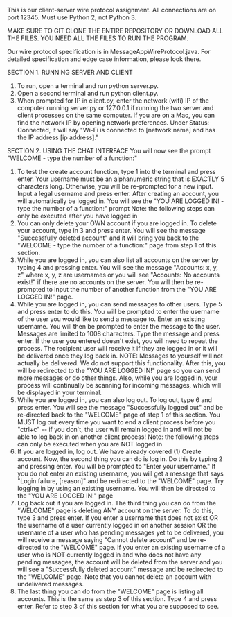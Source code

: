 This is our client-server wire protocol assignment.
All connections are on port 12345. Must use Python 2, not Python 3.

MAKE SURE TO GIT CLONE THE ENTIRE REPOSITORY OR DOWNLOAD ALL THE FILES. YOU NEED ALL THE FILES TO RUN THE PROGRAM.

Our wire protocol specification is in MessageAppWireProtocol.java. For detailed specification and edge case information, please look there.

SECTION 1. RUNNING SERVER AND CLIENT
1) To run, open a terminal and run python server.py.
2) Open a second terminal and run python client.py.
3) When prompted for IP in client.py, enter the network (wifi) IP of the computer running server.py or 127.0.0.1 if running the two server and client processes on the same computer. If you are on a Mac, you can find the network IP by opening network preferences. Under Status: Connected, it will say "Wi-Fi is connected to [network name] and has the IP address [ip address]."

SECTION 2. USING THE CHAT INTERFACE
You will now see the prompt "WELCOME - type the number of a function:"
1) To test the create account function, type 1 into the terminal and press enter. Your username must be an alphanumeric string that is EXACTLY 5 characters long. Otherwise, you will be re-prompted for a new input. Input a legal username and press enter. After creating an account, you will automatically be logged in. You will see the "YOU ARE LOGGED IN! - type the number of a function:" prompt
Note: the following steps can only be executed after you have logged in
2) You can only delete your OWN account if you are logged in. To delete your account, type in 3 and press enter. You will see the message "Successfully deleted account" and it will bring you back to the "WELCOME - type the number of a function:" page from step 1 of this section.
3) While you are logged in, you can also list all accounts on the server by typing 4 and pressing enter. You will see the message "Accounts: x, y, z" where x, y, z are usernames or you will see "Accounts: No accounts exist!" if there are no accounts on the server. You will then be re-prompted to input the number of another function from the "YOU ARE LOGGED IN!" page.
4) While you are logged in, you can send messages to other users. Type 5 and press enter to do this. You will be prompted to enter the username of the user you would like to send a message to. Enter an existing username. You will then be prompted to enter the message to the user. Messages are limited to 1008 characters. Type the message and press enter. If the user you entered doesn't exist, you will need to repeat the process. The recipient user will receive it if they are logged in or it will be delivered once they log back in. NOTE: Messages to yourself will not actually be delivered. We do not support this functionality. After this, you will be redirected to the "YOU ARE LOGGED IN!" page so you can send more messages or do other things. Also, while you are logged in, your process will continually be scanning for incoming messages, which will be displayed in your terminal.
5) While you are logged in, you can also log out. To log out, type 6 and press enter. You will see the message "Successfully logged out" and be re-directed back to the "WELCOME" page of step 1 of this section. You MUST log out every time you want to end a client process before you "ctrl+c" -- if you don't, the user will remain logged in and will not be able to log back in on another client process!
Note: the following steps can only be executed when you are NOT logged in
6) If you are logged in, log out. We have already covered (1) Create account. Now, the second thing you can do is log in. Do this by typing 2 and pressing enter. You will be prompted to "Enter your username." If you do not enter an existing username, you will get a message that says "Login failure, [reason]" and be redirected to the "WELCOME" page. Try logging in by using an existing username. You will then be directed to the "YOU ARE LOGGED IN!" page
7) Log back out if you are logged in. The third thing you can do from the "WELCOME" page is deleting ANY account on the server. To do this, type 3 and press enter. If you enter a username that does not exist OR the username of a user currently logged in on another session OR the username of a user who has pending messages yet to be delivered, you will receive a message saying "Cannot delete account" and be re-directed to the "WELCOME" page. If you enter an existing username of a user who is NOT currently logged in and who does not have any pending messages, the account will be deleted from the server and you will see a "Successfully deleted account" message and be redirected to the "WELCOME" page. Note that you cannot delete an account with undelivered messages.
8) The last thing you can do from the "WELCOME" page is listing all accounts. This is the same as step 3 of this section. Type 4 and press enter. Refer to step 3 of this section for what you are supposed to see.

